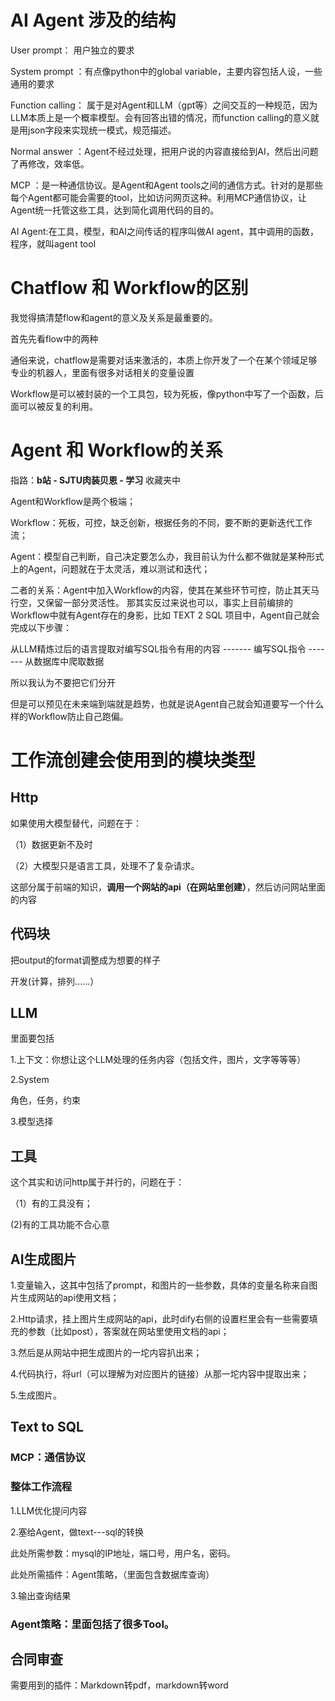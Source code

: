 
# AI Agent 涉及的结构
User prompt： 用户独立的要求

System prompt ：有点像python中的global variable，主要内容包括人设，一些通用的要求

Function calling： 属于是对Agent和LLM（gpt等）之间交互的一种规范，因为LLM本质上是一个概率模型。会有回答出错的情况，而function calling的意义就是用json字段来实现统一模式，规范描述。

Normal answer ：Agent不经过处理，把用户说的内容直接给到AI，然后出问题了再修改，效率低。

MCP  ：是一种通信协议。是Agent和Agent tools之间的通信方式。针对的是那些每个Agent都可能会需要的tool，比如访问网页这种。利用MCP通信协议，让Agent统一托管这些工具，达到简化调用代码的目的。

AI Agent:在工具，模型，和AI之间传话的程序叫做AI agent，其中调用的函数，程序，就叫agent tool

# Chatflow 和 Workflow的区别
我觉得搞清楚flow和agent的意义及关系是最重要的。

首先先看flow中的两种

通俗来说，chatflow是需要对话来激活的，本质上你开发了一个在某个领域足够专业的机器人，里面有很多对话相关的变量设置

Workflow是可以被封装的一个工具包，较为死板，像python中写了一个函数，后面可以被反复的利用。

# Agent 和 Workflow的关系
指路：**b站 - SJTU肉装贝恩 - 学习** 收藏夹中

Agent和Workflow是两个极端；

Workflow：死板，可控，缺乏创新，根据任务的不同，要不断的更新迭代工作流；

Agent：模型自己判断，自己决定要怎么办，我目前认为什么都不做就是某种形式上的Agent，问题就在于太灵活，难以测试和迭代；

二者的关系：Agent中加入Workflow的内容，使其在某些环节可控，防止其天马行空，又保留一部分灵活性。
那其实反过来说也可以，事实上目前编排的Workflow中就有Agent存在的身影，比如 TEXT 2 SQL 项目中，Agent自己就会完成以下步骤：

从LLM精炼过后的语言提取对编写SQL指令有用的内容 ------- 编写SQL指令 ------- 从数据库中爬取数据

所以我认为不要把它们分开

但是可以预见在未来端到端就是趋势，也就是说Agent自己就会知道要写一个什么样的Workflow防止自己跑偏。

# 工作流创建会使用到的模块类型

## Http
如果使用大模型替代，问题在于：

（1）数据更新不及时

（2）大模型只是语言工具，处理不了复杂请求。

这部分属于前端的知识，**调用一个网站的api（在网站里创建）**，然后访问网站里面的内容  

## 代码块
把output的format调整成为想要的样子

开发(计算，排列......）


## LLM

里面要包括

1.上下文：你想让这个LLM处理的任务内容（包括文件，图片，文字等等等）

2.System

角色，任务，约束

3.模型选择


## 工具
这个其实和访问http属于并行的，问题在于：

（1）有的工具没有；

(2)有的工具功能不合心意

## AI生成图片
1.变量输入，这其中包括了prompt，和图片的一些参数，具体的变量名称来自图片生成网站的api使用文档；

2.Http请求，挂上图片生成网站的api，此时dify右侧的设置栏里会有一些需要填充的参数（比如post），答案就在网站里使用文档的api；

3.然后是从网站中把生成图片的一坨内容扒出来；

4.代码执行，将url（可以理解为对应图片的链接）从那一坨内容中提取出来；

5.生成图片。


## Text to SQL
### MCP：通信协议

### 整体工作流程
1.LLM优化提问内容

2.塞给Agent，做text---sql的转换

此处所需参数：mysql的IP地址，端口号，用户名，密码。

此处所需插件：Agent策略，（里面包含数据库查询）

3.输出查询结果

### Agent策略：里面包括了很多Tool。


## 合同审查
需要用到的插件：Markdown转pdf，markdown转word


